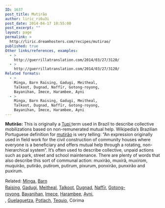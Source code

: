 ```yaml
---
ID: 1637
post_title: Mutirão
author: liric_ri6u3i
post_date: 2014-04-17 10:55:00
post_excerpt: ""
layout: page
permalink: >
  http://liric.dreamhosters.com/recipes/mutirao/
published: true
Other links/references, examples:
  - >
    http://guerrillatranslation.com/2014/03/27/3120/
  - >
    http://guerrillatranslation.com/2014/03/27/3120/
Related formats:
  - >
    Minga, Barn Raising, Gadugi, Meitheal,
    Talkoot, Dugnad, Naffīr, Gotong-royong,
    Bayanihan, Imece, Harambee, Ayni
  - >
    Minga, Barn Raising, Gadugi, Meitheal,
    Talkoot, Dugnad, Naffīr, Gotong-royong,
    Bayanihan, Imece, Harambee, Ayni
---
```

<strong>Mutirão:</strong> This is originally a <a href="http://en.wikipedia.org/wiki/Tup%C3%AD_people" target="_blank">Tupi </a>term used in Brazil to describe collective mobilizations based on non-remunerated mutual help. Wikipedia’s Brazilian Portuguese definition for <a href="http://pt.wikipedia.org/wiki/Mutir%C3%A3o" target="_blank">mutirão</a> is very telling: “An expression originally used in field work for the civil construction of community houses where everyone is a beneficiary and offers mutual help through a rotating, non-hierarchical system”. It’s often used to describe collective, unpaid actions such as park, street and school maintenance. There are plenty of words that also describe this sort of communal action: muxirão, muxirã, muxirom, muquirão, putirão, putirom, putirum, pixurum, ponxirão, punxirão and puxirum.

<span style="line-height: 1.5em;">Related: </span><a style="line-height: 1.5em;" title="Minga" href="http://www.co-creative-recipes.cc/recipes/minga/">Minga</a><span style="line-height: 1.5em;">, </span><a style="line-height: 1.5em;" title="Barn Raising" href="http://www.co-creative-recipes.cc/recipes/barn-raising/">Barn Raising</a><span style="line-height: 1.5em;">, </span><a style="line-height: 1.5em;" title="Gadugi" href="http://www.co-creative-recipes.cc/recipes/gadugi/">Gadugi</a><span style="line-height: 1.5em;">, </span><a style="line-height: 1.5em;" title="Meitheal" href="http://www.co-creative-recipes.cc/recipes/meitheal/">Meitheal</a><span style="line-height: 1.5em;">, </span><a style="line-height: 1.5em;" title="Talkoot" href="http://www.co-creative-recipes.cc/recipes/talkoot/">Talkoot</a><span style="line-height: 1.5em;">, </span><a style="line-height: 1.5em;" title="Dugnad" href="http://www.co-creative-recipes.cc/recipes/dugnad/">Dugnad</a><span style="line-height: 1.5em;">, </span><a style="line-height: 1.5em;" title="Naffīr" href="http://www.co-creative-recipes.cc/recipes/naffir/">Naffīr</a><span style="line-height: 1.5em;">, </span><a style="line-height: 1.5em;" title="Gotong-royong" href="http://www.co-creative-recipes.cc/recipes/gotong-royong/">Gotong-royong</a><span style="line-height: 1.5em;">, </span><a style="line-height: 1.5em;" title="Bayanihan" href="http://www.co-creative-recipes.cc/recipes/bayanihan/">Bayanihan</a><span style="line-height: 1.5em;">, </span><a style="line-height: 1.5em;" title="Imece" href="http://www.co-creative-recipes.cc/recipes/imece/">Imece</a><span style="line-height: 1.5em;">, </span><a style="line-height: 1.5em;" title="Harambee" href="http://www.co-creative-recipes.cc/recipes/harambee/">Harambee</a><span style="line-height: 1.5em;">, </span><a style="line-height: 1.5em;" title="Ayni" href="http://www.co-creative-recipes.cc/recipes/ayni/">Ayni</a><span style="line-height: 1.5em;">, , </span><a style="line-height: 1.5em;" title="Guelaguetza" href="http://www.co-creative-recipes.cc/recipes/guelaguetza/">Guelaguetza</a><span style="line-height: 1.5em;">, </span><a style="line-height: 1.5em;" title="Potlach" href="http://www.co-creative-recipes.cc/recipes/potlach/">Potlach</a><span style="line-height: 1.5em;">, </span><a style="line-height: 1.5em;" title="Tequio" href="http://www.co-creative-recipes.cc/recipes/tequio/">Tequio</a><span style="line-height: 1.5em;">, </span><span style="line-height: 1.5em;">Córima</span>